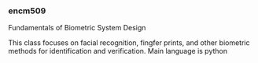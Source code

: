 ### encm509
Fundamentals of Biometric System Design 

This class focuses on facial recognition, fingfer prints, and other biometric methods for identification and verification. Main language is python
